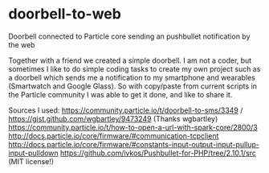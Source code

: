# doorbell-to-web
Doorbell connected to Particle core sending an pushbullet notification by the web

Together with a friend we created a simple doorbell. I am not a coder, but sometimes I like to do simple coding tasks to create my own project such as a doorbell which sends me a notification to my smartphone and wearables (Smartwatch and Google Glass). So with copy/paste from current scripts in the Particle community I was able to get it done, and like to share it.

Sources I used:
https://community.particle.io/t/doorbell-to-sms/3349 / https://gist.github.com/wgbartley/9473249 (Thanks wgbartley)
https://community.particle.io/t/how-to-open-a-url-with-spark-core/2800/3
http://docs.particle.io/core/firmware/#communication-tcpclient
http://docs.particle.io/core/firmware/#constants-input-output-input-pullup-input-pulldown
https://github.com/ivkos/Pushbullet-for-PHP/tree/2.10.1/src (MIT license!)
